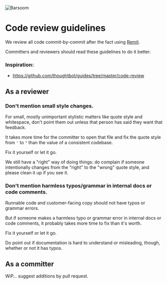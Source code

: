 ![Barsoom](http://barsoom.se/barsoom.png)

# Code review guidelines

We review all code commit-by-commit after the fact using [Remit](https://github.com/henrik/remit/).

Committers and reviewers should read these guidelines to do it better.

### Inspiration:

* https://github.com/thoughtbot/guides/tree/master/code-review


## As a reviewer


### Don't mention small style changes.

For small, mostly unimportant stylistic matters like quote style and whitespace, don't point them out unless that person has said they want that feedback.

It takes more time for the committer to open that file and fix the quote style from `'` to `"` than the value of a consistent codebase.

Fix it yourself or let it go.

We still have a "right" way of doing things: do complain if someone intentionally changes from the "right" to the "wrong" quote style, and please clean it up if you see it.


### Don't mention harmless typos/grammar in internal docs or code comments.

Runnable code and customer-facing copy should not have typos or grammar errors.

But if someone makes a harmless typo or grammar error in internal docs or code comments, it probably takes more time to fix than it's worth.

Fix it yourself or let it go.

Do point out if documentation is hard to understand or misleading, though, whether or not it has typos.



## As a committer

WiP… suggest additions by pull request.
